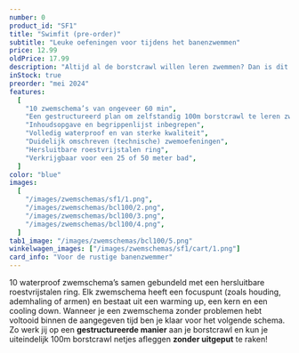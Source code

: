 ```yaml
---
number: 0
product_id: "SF1"
title: "Swimfit (pre-order)"
subtitle: "Leuke oefeningen voor tijdens het banenzwemmen"
price: 12.99
oldPrice: 17.99
description: "Altijd al de borstcrawl willen leren zwemmen? Dan is dit je kans! Door middel van 10 opbouwende zwemschema’s van ieder 60 minuten kun je zelfstandig werken aan de basiselementen van de borstcrawl. Zo leer jij een 100m borstcrawl zwemmen met de juiste basistechniek. De schema's zijn volledig waterproof zodat jij er onbeperkt mee kunt zwemmen."
inStock: true
preorder: "mei 2024"
features:
  [
    "10 zwemschema’s van ongeveer 60 min",
    "Een gestructureerd plan om zelfstandig 100m borstcrawl te leren zwemmen",
    "Inhoudsopgave en begrippenlijst inbegrepen",
    "Volledig waterproof en van sterke kwaliteit",
    "Duidelijk omschreven (technische) zwemoefeningen",
    "Hersluitbare roestvrijstalen ring",
    "Verkrijgbaar voor een 25 of 50 meter bad",
  ]
color: "blue"
images:
  [
    "/images/zwemschemas/sf1/1.png",
    "/images/zwemschemas/bcl100/2.png",
    "/images/zwemschemas/bcl100/3.png",
    "/images/zwemschemas/bcl100/4.png",
  ]
tab1_image: "/images/zwemschemas/bcl100/5.png"
winkelwagen_images: ["/images/zwemschemas/sf1/cart/1.png"]
card_info: "Voor de rustige banenzwemmer"
---
```


10 waterproof zwemschema’s samen gebundeld met een hersluitbare roestvrijstalen ring. Elk zwemschema heeft een focuspunt (zoals houding, ademhaling of armen) en bestaat uit een warming up, een kern en een cooling down. Wanneer je een zwemschema zonder problemen hebt voltooid binnen de aangegeven tijd ben je klaar voor het volgende schema. Zo werk jij op een **gestructureerde manier** aan je borstcrawl en kun je uiteindelijk 100m borstcrawl netjes afleggen **zonder uitgeput** te raken!

<!-- Todo: Uiteindelijk met varianten werken (per niveau), en dan bepaalde attributes hier heen halen (zoals stock) -->
